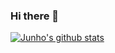 ### Hi there 👋
[![Junho's github stats](https://github-readme-stats.vercel.app/api?username=skarndwnsgh123)](https://github.com/skarndwnsgh123/github-readme-stats)

<!--
**skarndwnsgh123/skarndwnsgh123** is a ✨ _special_ ✨ repository because its `README.md` (this file) appears on your GitHub profile.

Here are some ideas to get you started:

- 🔭 I’m currently working on ...
- 🌱 I’m currently learning ...
- 👯 I’m looking to collaborate on ...
- 🤔 I’m looking for help with ...
- 💬 Ask me about ...
- 📫 How to reach me: ...
- 😄 Pronouns: ...
- ⚡ Fun fact: ...
-->
